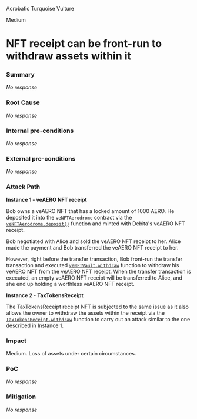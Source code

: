 Acrobatic Turquoise Vulture

Medium

# NFT receipt can be front-run to withdraw assets within it

### Summary

_No response_

### Root Cause

_No response_

### Internal pre-conditions

_No response_

### External pre-conditions

_No response_

### Attack Path

**Instance 1 - veAERO NFT receipt**

Bob owns a veAERO NFT that has a locked amount of 1000 AERO. He deposited it into the `veNFTAerodrome` contract via the [`veNFTAerodrome.deposit()`](https://github.com/sherlock-audit/2024-11-debita-finance-v3/blob/main/Debita-V3-Contracts/contracts/Non-Fungible-Receipts/veNFTS/Aerodrome/Receipt-veNFT.sol#L63) function and minted with Debita's veAERO NFT receipt.

Bob negotiated with Alice and sold the veAERO NFT receipt to her. Alice made the payment and Bob transferred the veAERO NFT receipt to her.

However, right before the transfer transaction, Bob front-run the transfer transaction and executed [`veNFTVault.withdraw`](https://github.com/sherlock-audit/2024-11-debita-finance-v3/blob/main/Debita-V3-Contracts/contracts/Non-Fungible-Receipts/veNFTS/Aerodrome/veNFTAerodrome.sol#L86) function to withdraw his veAERO NFT from the veAERO NFT receipt. When the transfer transaction is executed, an empty veAERO NFT receipt will be transferred to Alice, and she end up holding a worthless veAERO NFT receipt.

**Instance 2 - TaxTokensReceipt**

The TaxTokensReceipt receipt NFT is subjected to the same issue as it also allows the owner to withdraw the assets within the receipt via the [`TaxTokensReceipt.withdraw`](https://github.com/sherlock-audit/2024-11-debita-finance-v3/blob/main/Debita-V3-Contracts/contracts/Non-Fungible-Receipts/TaxTokensReceipts/TaxTokensReceipt.sol#L78) function to carry out an attack similar to the one described in Instance 1.

### Impact

Medium. Loss of assets under certain circumstances.

### PoC

_No response_

### Mitigation

_No response_